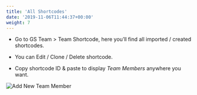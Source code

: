```yaml
---
title: 'All Shortcodes'
date: '2019-11-06T11:44:37+00:00'
weight: 7
---
```


- Go to GS Team > Team Shortcode, here you’ll find all imported / created shortcodes.

- You can Edit / Clone / Delete shortcode.

- Copy shortcode ID & paste to display *Team Members* anywhere you want.

![Add New Team Member](../images/Created-shortcodes.png)